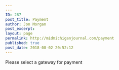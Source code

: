 ```yaml
---
---
ID: 287
post_title: Payment
author: Jon Morgan
post_excerpt:
layout: page
permalink: http://midmichiganjournal.com/payment
published: true
post_date: 2018-08-02 20:52:12
---
```

Please select a gateway for payment